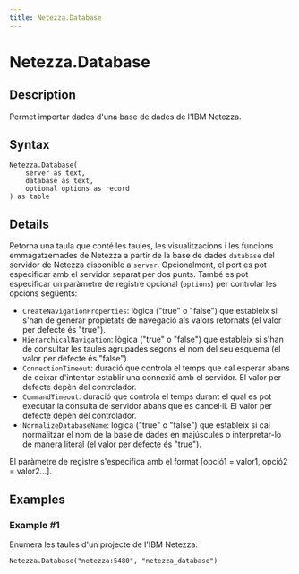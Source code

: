 ```yaml
---
title: Netezza.Database
---
```


# Netezza.Database


## Description

Permet importar dades d&#39;una base de dades de l&#39;IBM Netezza.


## Syntax

```powerquery
Netezza.Database(
    server as text,
    database as text,
    optional options as record
) as table
```


## Details

Retorna una taula que conté les taules, les visualitzacions i les funcions emmagatzemades de Netezza a partir de la base de dades <code>database</code> del servidor de Netezza disponible a <code>server</code>. Opcionalment, el port es pot especificar amb el servidor separat per dos punts. També es pot especificar un paràmetre de registre opcional (<code>options</code>) per controlar les opcions següents:<ul>        <li><code>CreateNavigationProperties</code>: lògica ("true" o "false") que estableix si s'han de generar propietats de navegació als valors retornats (el valor per defecte és "true").</li>        <li><code>HierarchicalNavigation</code>: lògica ("true" o "false") que estableix si s'han de consultar les taules agrupades segons el nom del seu esquema (el valor per defecte és "false").</li>        <li><code>ConnectionTimeout</code>: duració que controla el temps que cal esperar abans de deixar d'intentar establir una connexió amb el servidor. El valor per defecte depèn del controlador.</li>        <li><code>CommandTimeout</code>: duració que controla el temps durant el qual es pot executar la consulta de servidor abans que es cancel·li. El valor per defecte depèn del controlador.</li><li><code>NormalizeDatabaseName</code>: lògica ("true" o "false") que estableix si cal normalitzar el nom de la base de dades en majúscules o interpretar-lo de manera literal (el valor per defecte és "true").</li></ul>El paràmetre de registre s'especifica amb el format [opció1 = valor1, opció2 = valor2...].


## Examples

### Example #1 
Enumera les taules d&#39;un projecte de l&#39;IBM Netezza.
```powerquery
Netezza.Database("netezza:5480", "netezza_database")
```




